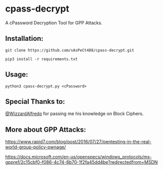 # cpass-decrypt
A cPassword Decryption Tool for GPP Attacks.

## Installation:
`git clone https://github.com/sAsPeCt488/cpass-decrypt.git`

`pip3 install -r requirements.txt`

## Usage:
`python3 cpass-decrypt.py <cPassword>`
  
## Special Thanks to:
[@WizzardAlfredo](https://github.com/WizardAlfredo) for passing me his knowledge on Block Ciphers.


## More about GPP Attacks:
https://www.rapid7.com/blog/post/2016/07/27/pentesting-in-the-real-world-group-policy-pwnage/

https://docs.microsoft.com/en-us/openspecs/windows_protocols/ms-gppref/2c15cbf0-f086-4c74-8b70-1f2fa45dd4be?redirectedfrom=MSDN
